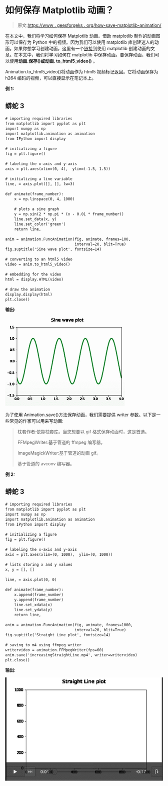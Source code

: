 # 如何保存 Matplotlib 动画？

> 原文:[https://www . geesforgeks . org/how-save-matplotlib-animation/](https://www.geeksforgeeks.org/how-to-save-matplotlib-animation/)

在本文中，我们将学习如何保存 Matplotlib 动画。借助 matplotlib 制作的动画图形可以保存为 Python 中的视频。因为我们可以使用 matplotlib 库创建迷人的动画。如果你想学习创建动画，这里有一个[链接](https://www.geeksforgeeks.org/using-matplotlib-for-animations/)到使用 matplotlib 创建动画的文章。在本文中，我们将学习如何在 matplotlib 中保存动画。要保存动画，我们可以使用**动画.保存()**或**动画. to_html5_video()** 。

Animation.to_html5_video()将动画作为 html5 视频标记返回。它将动画保存为 h264 编码的视频，可以直接显示在笔记本上。

**例 1:**

## 蟒蛇 3

```
# importing required libraries
from matplotlib import pyplot as plt
import numpy as np
import matplotlib.animation as animation
from IPython import display

# initializing a figure
fig = plt.figure()

# labeling the x-axis and y-axis
axis = plt.axes(xlim=(0, 4),  ylim=(-1.5, 1.5))

# initializing a line variable
line, = axis.plot([], [], lw=3)

def animate(frame_number):
    x = np.linspace(0, 4, 1000)

    # plots a sine graph
    y = np.sin(2 * np.pi * (x - 0.01 * frame_number))
    line.set_data(x, y)
    line.set_color('green')
    return line,

anim = animation.FuncAnimation(fig, animate, frames=100, 
                               interval=20, blit=True)
fig.suptitle('Sine wave plot', fontsize=14)

# converting to an html5 video
video = anim.to_html5_video()

# embedding for the video
html = display.HTML(video)

# draw the animation
display.display(html)
plt.close()
```

**输出:**

![animate matplotlib](img/96c9949ec3fe63205e5e3db30fb1cc4c.png)

为了使用 Animation.save()方法保存动画，我们需要提供 writer 参数。以下是一些常见的作家可以用来写动画:

> 枕套作者:依靠枕套库。当您想要以 gif 格式保存动画时，这是首选。
> 
> FFMpegWriter:基于管道的 ffmpeg 编写器。
> 
> ImageMagickWriter:基于管道的动画 gif。
> 
> 基于管道的 avconv 编写器。

**例 2:**

## 蟒蛇 3

```
# importing required libraries
from matplotlib import pyplot as plt
import numpy as np
import matplotlib.animation as animation
from IPython import display

# initializing a figure
fig = plt.figure()

# labeling the x-axis and y-axis
axis = plt.axes(xlim=(0, 1000),  ylim=(0, 1000))

# lists storing x and y values
x, y = [], []

line, = axis.plot(0, 0)

def animate(frame_number):
    x.append(frame_number)
    y.append(frame_number)
    line.set_xdata(x)
    line.set_ydata(y)
    return line,

anim = animation.FuncAnimation(fig, animate, frames=1000, 
                               interval=20, blit=True)
fig.suptitle('Straight Line plot', fontsize=14)

# saving to m4 using ffmpeg writer
writervideo = animation.FFMpegWriter(fps=60)
anim.save('increasingStraightLine.mp4', writer=writervideo)
plt.close()
```

**输出:**

![save animation matplotlib](img/794cc3db5e834a0b5901121a1edcb88a.png)